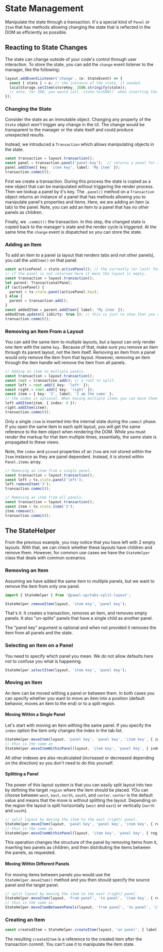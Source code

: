 # State Management

Manipulate the state through a transaction. It's a special kind of `Panel` or `Item` that has methods allowing changing the state that is reflected in the DOM as efficiently as possible.

## Reacting to State Changes

The state can change outside of your code's control through user interaction. To store the state, you can add the `change` event listener to the manager, like the following:

```ts
layout.addEventListener('change', (e: StateEvent) => {
  const { state } = e; // the instance of the state, if needed.
  localStorage.setItem(storeKey, JSON.stringify(state));
  // note, for IDB, you would call `state.toJSON()` when inserting the state value.
});
```

### Changing the State

Consider the state as an immutable object. Changing any property of the `State` object won't trigger any change in the UI. The change would be transparent to the manager or the state itself and could produce unexpected results.

Instead, we introduced a `Transaction` which allows manipulating objects in the state.

```ts
const transaction = layout.transaction();
const panel = transaction.panel('panel-key');  // returns a panel for a given key.
panel.addItem({ key: 'item key', label: 'My item' });
transaction.commit();
```

First we create a transaction. During this process the state is copied as a new object that can be manipulated without triggering the render process. Then we lookup a panel by it's key. The `.panel()` method on a `Transaction` object returns an instance of a panel that has methods allowing you to manipulate panel's properties and items. Here, we are adding an item (a tab) to the panel. Note, you can add an item to a panel that has no other panels as children.

Finally, we `.commit()` the transaction. In this step, the changed state is copied back to the manager's state and the render cycle is triggered. At the same time the `change` event is dispatched so you can store the state.

### Adding an Item

To add an item to a panel (a layout that renders tabs and not other panels), you call the `addItem()` on that panel.

```ts
const activePanel = state.activePanel(); // the currently (or last) focused panel, or a panel that can host items.
// if the panel is not returned here it mens the layout is empty.
const transaction = layout.transaction();
let parent: TransactionalPanel;
if (activePanel) {
  parent = tx.state.panel(activePanel.key);
} else {
  parent = transaction.add();
}
const addedItem = parent.addItem({ label: 'My item' });
addedItem.update({ isDirty: true }); // this is just to show that you can change this item. Normally, you would do this in the line above.
transaction.commit();
```

### Removing an Item From a Layout

You can add the same item to multiple layouts, but a layout can only render one item with the same `key.` Because of that, make sure you remove an item through its parent layout, not the item itself. Removing an item from a panel would only remove the item from that layout. However, removing an item through the item handle will remove the item from all panels.

```ts
// Adding an item to multiple panels.
const transaction = layout.transaction();
const root = transaction.add(); // a root to split.
const left = root.add({ key: 'left' });
const right = root.add({ key: 'right' });
const item = { key: '3', label: 'I am the same' };
// the index is optional. When having multiple items you can move them around.
left.addItem(item, { index: 0 }); 
right.addItem(item);
transaction.commit();
```

Only a single `item` is inserted into the internal state during the `commit` phase. If you open the same item in each split layout, you will get the same reference to the item object when rendering the DOM. While you must render the markup for that item multiple times, essentially, the same state is propagated to these views.

Note, the `index` and `pinned` properties of an `Item` are not stored within the `Item` instance as they are panel dependent. Instead, it is stored within `Panel.items` array.

```ts
// Removing an item from a single panel.
const transaction = layout.transaction();
const left = tx.state.panel('left');
left.removeItem('3');
transaction.commit();
```

```ts
// Removing an item from all panels.
const transaction = layout.transaction();
const item = tx.state.item('3');
item.remove();
transaction.commit();
```

## The StateHelper

From the previous example, you may notice that you have left with 2 empty layouts. With that, we can check whether these layouts have children and remove them. However, for common use cases we have the `StateHelper` class that deals with common scenarios.

### Removing an Item

Assuming we have added the same item to multiple panels, but we want to remove the item from only one panel.

```ts
import { StateHelper } from '@pawel-up/tabs-split-layout';

StateHelper.removeItem(layout, 'item key', 'panel key');
```

That's it. It creates a transaction, removes an item, and removes empty panels. It also "un-splits" panels that have a single child as another panel.

The "panel key" argument is optional and when not provided it removes the item from all panels and the state.

### Selecting an Item on a Panel

You need to specify which panel you mean. We do not allow defaults here not to confuse you what is happening.

```ts
StateHelper.selectItem(layout, 'item key', 'panel key');
```

### Moving an Item

An item can be moved withing a panel or between them. In both cases you can specify whether you want to move an item into a position (default behavior, moves an item to the end) or to a split region.

#### Moving Within a Single Panel

Let's start with moving an item withing the same panel. If you specify the `index` option the item only changes the index in the tab list.

```ts
StateHelper.moveItem(layout, 'panel key', 'panel key', 'item key', { index: 2 });
// this is the same as 
StateHelper.moveItemWithinPanel(layout, 'item key', 'panel key', { index: 2 });
```

All other indexes are also recalculated (increased or decreased depending on the direction) so you don't need to do this yourself.

#### Splitting a Panel

The power of this layout system is that you can easily split layout into two by defining the target `region` where the item should be placed. YOu can choose between `west`, `east`, `north`, `south`, and `center`. `center` is the default value and means that the move is without splitting the layout. Depending on the region the layout is split horizontally (`west` and `east`) or vertically (`north` and `south`).

```ts
// split layout by moving the item to the east (right) panel.
StateHelper.moveItem(layout, 'panel key', 'panel key', 'item key', { region: 'east' });
// this is the same as 
StateHelper.moveItemWithinPanel(layout, 'item key', 'panel key', { region: 'east' });
```

This operation changes the structure of the panel by removing items from it, inserting two panels as children, and then distributing the items between the panels, as requested.

#### Moving Within Different Panels

For moving items between panels you would use the `StateHelper.moveItem()` method and you then should specify the source panel and the target panel.

```ts
// split layout by moving the item to the east (right) panel.
StateHelper.moveItem(layout, 'from panel', 'to panel', 'item key', { region: 'east', index: 1 });
// this is the same as 
StateHelper.moveItemBetweenPanels(layout, 'from panel', 'to panel', 'item key', { region: 'east', index: 1 });
```

### Creating an Item

```ts
const createdItem = StateHelper.createItem(layout, 'on panel', { label: 'test' }, { index: 1 });
```

The resulting `createdItem` is a reference to the created item after the transaction commit. You can't use it to manipulate the item state.
